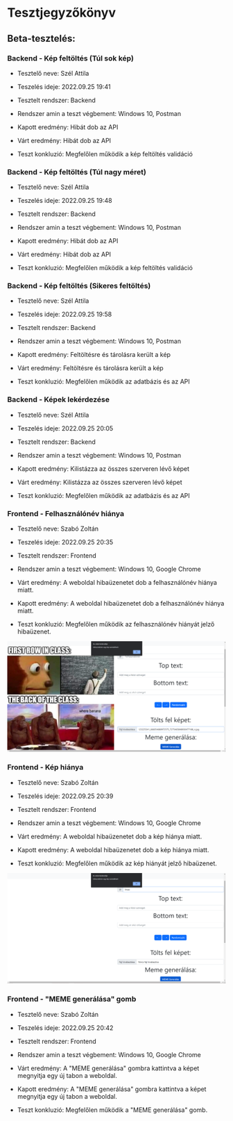 # Tesztjegyzőkönyv

## Beta-tesztelés:

### Backend - Kép feltöltés (Túl sok kép)

- Tesztelő neve: Szél Attila

- Teszelés ideje: 2022.09.25 19:41

- Tesztelt rendszer: Backend

- Rendszer amin a teszt végbement: Windows 10, Postman

- Kapott eredmény: Hibát dob az API

- Várt eredmény: Hibát dob az API

- Teszt konkluzió: Megfelőlen működik a kép feltöltés validáció

### Backend - Kép feltöltés (Túl nagy méret)

- Tesztelő neve: Szél Attila

- Teszelés ideje: 2022.09.25 19:48

- Tesztelt rendszer: Backend

- Rendszer amin a teszt végbement: Windows 10, Postman

- Kapott eredmény: Hibát dob az API

- Várt eredmény: Hibát dob az API

- Teszt konkluzió: Megfelőlen működik a kép feltöltés validáció

### Backend - Kép feltöltés (Sikeres feltöltés)

- Tesztelő neve: Szél Attila

- Teszelés ideje: 2022.09.25 19:58

- Tesztelt rendszer: Backend

- Rendszer amin a teszt végbement: Windows 10, Postman

- Kapott eredmény: Feltöltésre és tárolásra került a kép

- Várt eredmény: Feltöltésre és tárolásra került a kép

- Teszt konkluzió: Megfelőlen működik az adatbázis és az API

### Backend - Képek lekérdezése

- Tesztelő neve: Szél Attila

- Teszelés ideje: 2022.09.25 20:05

- Tesztelt rendszer: Backend

- Rendszer amin a teszt végbement: Windows 10, Postman

- Kapott eredmény: Kilistázza az összes szerveren lévő képet

- Várt eredmény: Kilistázza az összes szerveren lévő képet

- Teszt konkluzió: Megfelőlen működik az adatbázis és az API

### Frontend - Felhasználónév hiánya

- Tesztelő neve: Szabó Zoltán

- Teszelés ideje: 2022.09.25 20:35

- Tesztelt rendszer: Frontend

- Rendszer amin a teszt végbement: Windows 10, Google Chrome

- Várt eredmény: A weboldal hibaüzenetet dob a felhasználónév hiánya miatt.

- Kapott eredmény: A weboldal hibaüzenetet dob a felhasználónév hiánya miatt.

- Teszt konkluzió: Megfelőlen működik az felhasználónév hiányát jelző hibaüzenet.

![Teszt 1](/Doc/imgs/teszt1.PNG)

### Frontend - Kép hiánya

- Tesztelő neve: Szabó Zoltán

- Teszelés ideje: 2022.09.25 20:39

- Tesztelt rendszer: Frontend

- Rendszer amin a teszt végbement: Windows 10, Google Chrome

- Várt eredmény: A weboldal hibaüzenetet dob a kép hiánya miatt.

- Kapott eredmény: A weboldal hibaüzenetet dob a kép hiánya miatt.

- Teszt konkluzió: Megfelőlen működik az kép hiányát jelző hibaüzenet.

![Teszt 1](/Doc/imgs/teszt2.PNG)

### Frontend - "MEME generálása" gomb

- Tesztelő neve: Szabó Zoltán

- Teszelés ideje: 2022.09.25 20:42

- Tesztelt rendszer: Frontend

- Rendszer amin a teszt végbement: Windows 10, Google Chrome

- Várt eredmény: A "MEME generálása" gombra kattintva a képet megnyitja egy új tabon a weboldal.

- Kapott eredmény: A "MEME generálása" gombra kattintva a képet megnyitja egy új tabon a weboldal.

- Teszt konkluzió: Megfelőlen működik a "MEME generálása" gomb.


